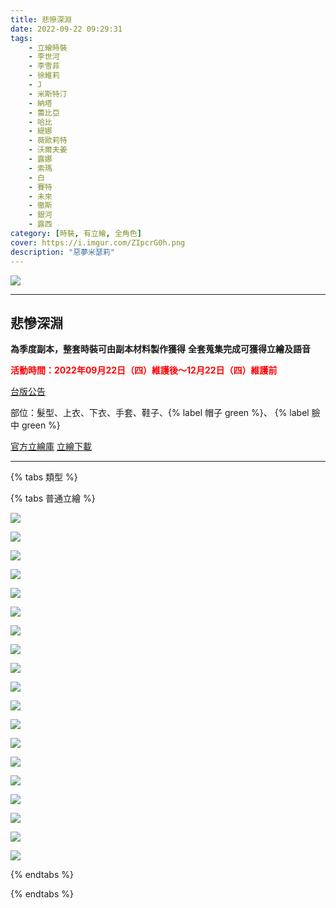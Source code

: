 ```yaml
---
title: 悲慘深淵
date: 2022-09-22 09:29:31
tags:
    - 立繪時裝
    - 李世河
    - 李雪菲
    - 徐維莉
    - J
    - 米斯特汀
    - 納塔
    - 蕾比亞
    - 哈比
    - 緹娜
    - 薇歐莉特
    - 沃爾夫姜
    - 露娜
    - 索瑪
    - 白
    - 賽特
    - 未來
    - 徹斯
    - 銀河
    - 露西
category: [時裝, 有立繪, 全角色]
cover: https://i.imgur.com/ZIpcrG0h.png
description: "惡夢米瑟莉"
---
```


[![](https://i.imgur.com/ZIpcrG0h.png)](https://i.imgur.com/ZIpcrG0.png)

---
## 悲慘深淵
**為季度副本，整套時裝可由副本材料製作獲得**
**全套蒐集完成可獲得立繪及語音**

**<font color=#F00>活動時間：2022年09月22日（四）維護後～12月22日（四）維護前</font>**

[台版公告](http://cls.mangot5.com/game/cls/news/detail?contentNo=51195)

部位：髮型、上衣、下衣、手套、鞋子、{% label 帽子 green %}、 {% label 臉中 green %}

[官方立繪庫](https://closers.nexon.com/Pds/FanSiteKit)
[立繪下載](https://closers.vod.nexoncdn.co.kr/site/fansitekit/Closers_FansiteKit_midnight_iwtgh.zip)

---

{% tabs 類型 %}
<!-- tab 角色模組 -->
{% tabs 普通立繪 %}
<!-- tab 李世河(Seha)-->
[![](https://i.imgur.com/4M1BeHLh.jpg)](https://i.imgur.com/4M1BeHL.jpg)
<!-- endtab -->
<!-- tab 李雪菲(Seulbi)-->
[![](https://i.imgur.com/Lpenf4Mh.jpg)](https://i.imgur.com/Lpenf4M.jpg)
<!-- endtab -->
<!-- tab 徐維莉(Yuri)-->
[![](https://i.imgur.com/2d2Rw2Th.jpg)](https://i.imgur.com/2d2Rw2T.jpg)
<!-- endtab -->
<!-- tab J-->
[![](https://i.imgur.com/4YjhCcXh.jpg)](https://i.imgur.com/4YjhCcX.jpg)
<!-- endtab -->
<!-- tab 米斯特汀(Tein)-->
[![](https://i.imgur.com/0vu7OMgh.jpg)](https://i.imgur.com/0vu7OMg.jpg)
<!-- endtab -->
<!-- tab 納塔(Nata)-->
[![](https://i.imgur.com/oNLdOJwh.jpg)](https://i.imgur.com/oNLdOJw.jpg)
<!-- endtab -->
<!-- tab 蕾比雅(Levia)-->
[![](https://i.imgur.com/55rUZ7Eh.jpg)](https://i.imgur.com/55rUZ7E.jpg)
<!-- endtab -->
<!-- tab 哈比(Harpy)-->
[![](https://i.imgur.com/cOyrdIHh.jpg)](https://i.imgur.com/cOyrdIH.jpg)
<!-- endtab -->
<!-- tab 緹娜(Tina)-->
[![](https://i.imgur.com/3pNBV8Ch.jpg)](https://i.imgur.com/3pNBV8C.jpg)
<!-- endtab -->
<!-- tab 薇歐莉特(Violet)-->
[![](https://i.imgur.com/2GNkf7Ah.jpg)](https://i.imgur.com/2GNkf7A.jpg)
<!-- endtab -->
<!-- tab 沃爾夫姜(Wolfgang)-->
[![](https://i.imgur.com/TUiX7sbh.jpg)](https://i.imgur.com/TUiX7sb.jpg)
<!-- endtab -->
<!-- tab 露娜(Luna)-->
[![](https://i.imgur.com/I5WfMY4h.jpg)](https://i.imgur.com/I5WfMY4.jpg)
<!-- endtab -->
<!-- tab 索瑪(Soma)-->
[![](https://i.imgur.com/73ryYpLh.jpg)](https://i.imgur.com/73ryYpL.jpg)
<!-- endtab -->
<!-- tab 白(Bai)-->
[![](https://i.imgur.com/PgH1gxyh.jpg)](https://i.imgur.com/PgH1gxy.jpg)
<!-- endtab -->
<!-- tab 賽特(Seth)-->
[![](https://i.imgur.com/tGA8ULHh.jpg)](https://i.imgur.com/tGA8ULH.jpg)
<!-- endtab -->
<!-- tab 未來(Mirae)-->
[![](https://i.imgur.com/JUun1Cjh.jpg)](https://i.imgur.com/JUun1Cj.jpg)
<!-- endtab -->
<!-- tab 徹斯(Chulsoo)-->
[![](https://i.imgur.com/eAxEbjrh.jpg)](https://i.imgur.com/eAxEbjr.jpg)
<!-- endtab -->
<!-- tab 銀河(Eunha)-->
[![](https://i.imgur.com/4EAO8wGh.jpg)](https://i.imgur.com/4EAO8wG.jpg)
<!-- endtab -->
<!-- tab 露西(Lucy)-->
[![](https://i.imgur.com/ESmleF7h.jpg)](https://i.imgur.com/ESmleF7.jpg)
<!-- endtab -->
{% endtabs %}
<!-- endtab -->

{% endtabs %}